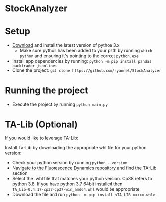 # StockAnalyzer

# Setup
* [Download](https://www.python.org/downloads/) and install the latest version of python 3.x
    * Make sure python has been added to your path by running `which python` and ensuring it's pointing to the correct `python.exe`
* Install app dependencies by running: `python -m pip install pandas backtrader jsonlines`
* Clone the project: `git clone https://github.com/ryannel/StockAnalyzer`

# Running the project
* Execute the project by running `python main.py`

# TA-Lib (Optional)
If you would like to leverage TA-Lib:

Install Ta-Lib by downloading the appropriate whl file for your python version:
* Check your python version by running `python --version`
* [Navigate to the Fluorescence Dynamics repository](https://www.lfd.uci.edu/~gohlke/pythonlibs/#ta-lib) and find the TA-Lib section
* Select the .whl file that matches your python version. Cp38 refers to python 3.8. If you have python 3.7 64bit installed then `TA_Lib‑0.4.17‑cp37‑cp37‑win_amd64.whl` would be appropriate
* Download the file and run `python -m pip install <TA_LIB-xxxxx.whl>`